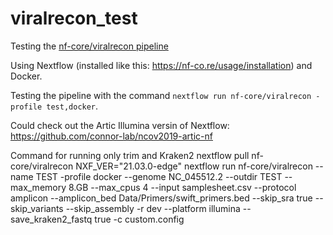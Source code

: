 # viralrecon_test
Testing the [nf-core/viralrecon pipeline](https://nf-co.re/viralrecon)

Using Nextflow (installed like this: https://nf-co.re/usage/installation) and Docker.


Testing the pipeline with the command `nextflow run nf-core/viralrecon -profile test,docker`.

Could check out the Artic Illumina versin of Nextflow: https://github.com/connor-lab/ncov2019-artic-nf

Command for running only trim and Kraken2
nextflow pull nf-core/viralrecon
NXF_VER="21.03.0-edge" nextflow run nf-core/viralrecon --name TEST -profile docker --genome NC_045512.2 --outdir TEST --max_memory 8.GB --max_cpus 4 --input samplesheet.csv --protocol amplicon --amplicon_bed Data/Primers/swift_primers.bed --skip_sra true --skip_variants --skip_assembly -r dev --platform illumina --save_kraken2_fastq true -c custom.config 

